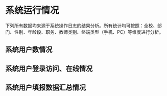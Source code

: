 # 系统运行情况

下列所有数据均来源于系统操作日志的结果分析。所有统计均可按照：全校、部门、性别、年龄段、职务、教师类别、终端类型（手机、PC）等维度进行分析。

## 系统用户数情况

## 系统用户登录访问、在线情况

## 系统用户填报数据汇总情况

## 